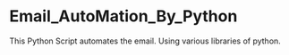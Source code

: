 # Email_AutoMation_By_Python
This Python Script automates the email. Using various libraries of python. 
